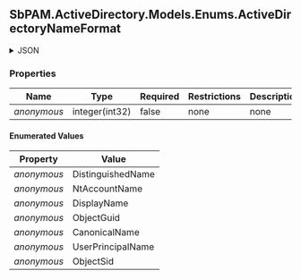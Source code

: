 
<h2 id="tocS_SbPAM.ActiveDirectory.Models.Enums.ActiveDirectoryNameFormat">SbPAM.ActiveDirectory.Models.Enums.ActiveDirectoryNameFormat</h2>

<a id="schemasbpam.activedirectory.models.enums.activedirectorynameformat"></a>
<a id="schema_SbPAM.ActiveDirectory.Models.Enums.ActiveDirectoryNameFormat"></a>
<a id="tocSsbpam.activedirectory.models.enums.activedirectorynameformat"></a>
<a id="tocssbpam.activedirectory.models.enums.activedirectorynameformat"></a>

<details><summary>JSON</summary>


```json
"DistinguishedName"

```


</details>

### Properties

|Name|Type|Required|Restrictions|Description|
|---|---|---|---|---|
|*anonymous*|integer(int32)|false|none|none|

#### Enumerated Values

|Property|Value|
|---|---|
|*anonymous*|DistinguishedName|
|*anonymous*|NtAccountName|
|*anonymous*|DisplayName|
|*anonymous*|ObjectGuid|
|*anonymous*|CanonicalName|
|*anonymous*|UserPrincipalName|
|*anonymous*|ObjectSid|


